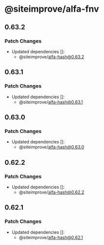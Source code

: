 # @siteimprove/alfa-fnv

## 0.63.2

### Patch Changes

- Updated dependencies []:
  - @siteimprove/alfa-hash@0.63.2

## 0.63.1

### Patch Changes

- Updated dependencies []:
  - @siteimprove/alfa-hash@0.63.1

## 0.63.0

### Patch Changes

- Updated dependencies []:
  - @siteimprove/alfa-hash@0.63.0

## 0.62.2

### Patch Changes

- Updated dependencies []:
  - @siteimprove/alfa-hash@0.62.2

## 0.62.1

### Patch Changes

- Updated dependencies []:
  - @siteimprove/alfa-hash@0.62.1
